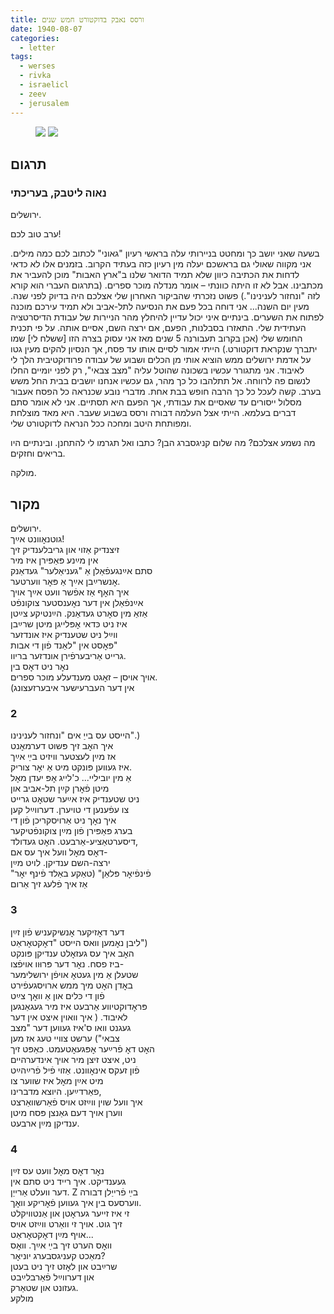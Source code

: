 ```yaml
---
title: ורסס נאבק בדוקטורט חמש שנים
date: 1940-08-07
categories:
  - letter
tags:
  - werses
  - rivka
  - israelicl
  - zeev
  - jerusalem
---
```



<figure class="half">
    <a  href="/pupko-papers/assets/images/1940-08-07-werses-1.jpg">
    <img src="/pupko-papers/assets/images/1940-08-07-werses-1.jpg"></a>
    <a  href="/pupko-papers/assets/images/1940-08-07-werses-2.jpg">
    <img src="/pupko-papers/assets/images/1940-08-07-werses-2.jpg"></a>
</figure>

## תרגום
### נאוה ליטבק, בעריכתי

ירושלים.

ערב טוב לכם!

בשעה שאני יושב כך ומחטט בניירותי עלה בראשי רעיון "גאוני" לכתוב לכם כמה מילים.
אני מקווה שאולי גם בראשכם יעלה מין רעיון כזה בעתיד הקרוב.
בזמנים אלו לא כדאי לדחות את הכתיבה כיוון שלא תמיד הדואר שלנו ב"ארץ האבות" מוכן להעביר
את מכתבינו.
אבל לא זו היתה כוונתי – אומר מנדלה מוכר ספרים.
(בתרגום העברי הוא קורא לזה "ונחזור
לענינינו".) פשוט נזכרתי שהביקור האחרון שלי אצלכם היה בדיוק לפני שנה.
מעין יום השנה... אני דוחה בכל פעם את הנסיעה לתל-אביב ולא תמיד עירכם מוכנה לפתוח את
השערים. בינתיים איני יכול עדיין להיחלץ מהר הניירות של עבודת הדיסרטציה העתידית שלי.
התאזרו בסבלנות, הפעם, אם ירצה השם, אסיים אותה.
על פי תכנית החומש שלי (אכן בקרוב תעבורנה 5 שנים מאז אני עסוק בצרה הזו [ששלח לי]
שמו יתברך שנקראת דוקטורט.) הייתי אמור לסיים אותו עד פסח, אך הנסיון להקים מעין גטו על
אדמת ירושלים ממש הוציא אותי מן הכלים ושבוע של עבודה פרודוקטיבית הלך לי לאיבוד.
אני מתגורר עכשיו בשכונה שהוטל עליה "מצב צבאי", רק לפני יומיים החלו לנשום פה לרווחה.
אל תתלהבו כל כך מהר, גם עכשיו אנחנו יושבים בבית החל משש בערב.
קשה לעכל כל כך הרבה
חופש בבת אחת. מדברי נובע שכנראה כל הפסח אעבור מסלול ייסורים עד שאסיים את עבודתי, אך
הפעם היא תסתיים. אני לא אומר סתם דברים בעלמא.
הייתי אצל העלמה דבורה ורסס בשבוע שעבר. היא מאד מוצלחת ומפותחת היטב ומחכה ככל
הנראה לדוקטורט שלי.

מה נשמע אצלכם? מה שלום קניגסברג הבן? כתבו ואל תגרמו לי להתחנן.
ובינתיים היו בריאים וחזקים.

מולקה.

## מקור

ירושלים.  
גוטנאׇוונט אײַך!  
זיצנדיק אַזוי און גריבלענדיק זיך  
אין מײַנע פּאַפּירן איז מיר  
סתם אײַנגעפֿאַלן אַ "געניאַלער" געדאַנק  
אׇנשרײַבן אײַך אַ פּאׇר ווערטער.  
איך האׇף אַז אפֿשר וועט אײַך אויך  
אײַנפֿאַלן אין דער נאׇענסטער צוקונפֿט  
אַזאַ מין סאׇרט געדאַנק. הײַנטיקע צײַטן  
איז ניט כּדאי אׇפּלייגן מיטן שרײַבן  
ווײַל ניט שטענדיק איז אונדזער  
פּאׇסט אין "לאַנד פֿון די אבות"  
גרייט אַריבערפֿירן אונדזער בריוו.  
נאׇר ניט דאׇס בין  
אויך אויסן – זאׇגט מענדעלע מוכר ספרים.  
(אין דער העברעישער איבערזעצונג  
### 2
הייסט עס בייַ אים "ונחזור לענינינו".)  
איך האׇב זיך פּשוט דערמאׇנט  
אז מײַן לעצטער וויזיט בײַ אײַך  
איז געווען פּונקט מיט אַ יאׇר צוריק.  
אַ מין יוביליי... כ'לייג אׇפּ יעדן מאׇל  
מיטן פֿאׇרן קײַן תל-אביב און  
ניט שטענדיק איז אײַער שטאׇט גרייט  
צו עפֿענען די טויערן. דערווײַל קען  
איך נאׇך ניט אַרויסקריכן פֿון די  
בערג פּאַפּירן פֿון מײַן צוקונפֿטיקער  
דיסערטאַציע-אַרבעט. האׇט געדולד,  
דאׇס מאׇל וועל איך עס אם-  
ירצה-השם ענדיקן. לויט מײַן  
"פֿינפֿיאׇר פּלאַן" (טאַקע באַלד פֿינף יאׇר  
אַז איך פֿלעג זיך אַרום  
### 3
דער דאׇזיקער אׇנשיקעניש פֿון זײַן  
ליבן נאׇמען וואס הייסט "דאׇקטאׇראַט")  
האׇב איך עס געזאׇלט ענדיקן פּונקט  
ביז פסח. נאׇר דער פּרוּוו אויפֿצו-  
שטעלן אַ מין געטאׇ אויפֿן ירושלימער  
באׇדן האׇט מיך ממש ארויסגעפֿירט  
פֿון די כּלים און אַ וואׇך צײַט  
פּראׇדוקטיווע אַרבעט איז מיר געגאַנגען  
לאיבוד. ( איך וואוין איצט אין דער  
געגנט וואו ס'איז געווען דער "מצב  
צבאי") ערשט צוויי טעג אז מען  
האׇט דאׇ פֿרײַער אׇפּגעאׇטעמט. כאַפּט זיך  
ניט, איצט זיצן מיר אויך אינדערהיים  
פֿון זעקס אינאׇוונט. אַזוי פֿיל פֿרײַהײַט  
מיט אײַן מאׇל איז שווער צו  
פאַרדײַען. היוצא מדברינו,  
איך וועל שוין ווײַזט אויס פֿאַרשוואַרצט  
ווערן אויך דעם גאַנצן פּסח מיטן  
ענדיקן מײַן ארבעט.  
### 4
נאׇר דאׇס מאׇל וועט עס זײַן  
געענדיקט. איך רייד ניט סתם אין  
דער וועלט אַרייַן. Z בײַ פֿרייַלן דבורה  
ווערסעס בין איך געווען  פֿאׇריקע וואׇך.  
זי איז זייער געראׇטן און אַנטוויקלט  
זיך גוט. אויך זי וואַרט ווײַזט אויס  
אויף מײַן דאׇקטאׇראַט...  
וואׇס הערט זיך בײַ אײַך. וואׇס  
מאַכט קעניגסבערג יוניאׇר?  
שרײַבט און לאׇזט זיך ניט בעטן  
און דערווײַל פֿאַרבלײַבט  
געזונט און שטאַרק.  
מולקע  
